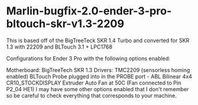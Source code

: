 # Marlin-bugfix-2.0-ender-3-pro-bltouch-skr-v1.3-2209
This is based off of the BigTreeTeck SKR 1.4 Turbo and converted for SKR 1.3 with 22209 and BLTouch 3.1 + LPC1768

Configurations for Ender 3 Pro with the following options enabled:

Motherboard: BigTreeTech SKR 1.3
Drivers: TMC2209 (sensorless homing enabled)
BLTouch Probe plugged into in the PROBE port - ABL Bilinear 4x4
CR10_STOCKDISPLAY
Extruder Auto Fan at 50C (Fan connected to Pin P2_04 HE1)
I may have some other options enabled that I don't remember so be careful to check everything that corresponds to your machine.
